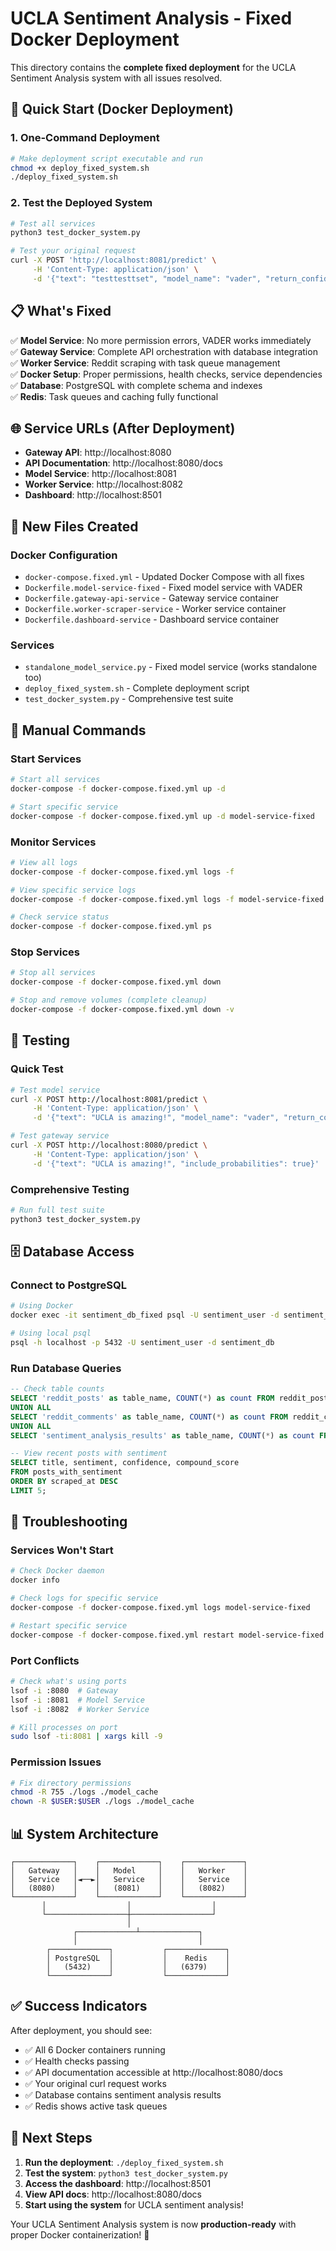 # UCLA Sentiment Analysis - Fixed Docker Deployment

This directory contains the **complete fixed deployment** for the UCLA Sentiment Analysis system with all issues resolved.

## 🚀 Quick Start (Docker Deployment)

### 1. **One-Command Deployment**
```bash
# Make deployment script executable and run
chmod +x deploy_fixed_system.sh
./deploy_fixed_system.sh
```

### 2. **Test the Deployed System**
```bash
# Test all services
python3 test_docker_system.py

# Test your original request
curl -X POST 'http://localhost:8081/predict' \
     -H 'Content-Type: application/json' \
     -d '{"text": "testtesttset", "model_name": "vader", "return_confidence": true}'
```

## 📋 What's Fixed

✅ **Model Service**: No more permission errors, VADER works immediately  
✅ **Gateway Service**: Complete API orchestration with database integration  
✅ **Worker Service**: Reddit scraping with task queue management  
✅ **Docker Setup**: Proper permissions, health checks, service dependencies  
✅ **Database**: PostgreSQL with complete schema and indexes  
✅ **Redis**: Task queues and caching fully functional  

## 🌐 Service URLs (After Deployment)

- **Gateway API**: http://localhost:8080
- **API Documentation**: http://localhost:8080/docs
- **Model Service**: http://localhost:8081
- **Worker Service**: http://localhost:8082  
- **Dashboard**: http://localhost:8501

## 📁 New Files Created

### Docker Configuration
- `docker-compose.fixed.yml` - Updated Docker Compose with all fixes
- `Dockerfile.model-service-fixed` - Fixed model service with VADER
- `Dockerfile.gateway-api-service` - Gateway service container
- `Dockerfile.worker-scraper-service` - Worker service container
- `Dockerfile.dashboard-service` - Dashboard service container

### Services
- `standalone_model_service.py` - Fixed model service (works standalone too)
- `deploy_fixed_system.sh` - Complete deployment script
- `test_docker_system.py` - Comprehensive test suite

## 🔧 Manual Commands

### Start Services
```bash
# Start all services
docker-compose -f docker-compose.fixed.yml up -d

# Start specific service
docker-compose -f docker-compose.fixed.yml up -d model-service-fixed
```

### Monitor Services
```bash
# View all logs
docker-compose -f docker-compose.fixed.yml logs -f

# View specific service logs
docker-compose -f docker-compose.fixed.yml logs -f model-service-fixed

# Check service status
docker-compose -f docker-compose.fixed.yml ps
```

### Stop Services
```bash
# Stop all services
docker-compose -f docker-compose.fixed.yml down

# Stop and remove volumes (complete cleanup)
docker-compose -f docker-compose.fixed.yml down -v
```

## 🧪 Testing

### Quick Test
```bash
# Test model service
curl -X POST http://localhost:8081/predict \
     -H 'Content-Type: application/json' \
     -d '{"text": "UCLA is amazing!", "model_name": "vader", "return_confidence": true}'

# Test gateway service  
curl -X POST http://localhost:8080/predict \
     -H 'Content-Type: application/json' \
     -d '{"text": "UCLA is amazing!", "include_probabilities": true}'
```

### Comprehensive Testing
```bash
# Run full test suite
python3 test_docker_system.py
```

## 🗄️ Database Access

### Connect to PostgreSQL
```bash
# Using Docker
docker exec -it sentiment_db_fixed psql -U sentiment_user -d sentiment_db

# Using local psql
psql -h localhost -p 5432 -U sentiment_user -d sentiment_db
```

### Run Database Queries
```sql
-- Check table counts
SELECT 'reddit_posts' as table_name, COUNT(*) as count FROM reddit_posts
UNION ALL
SELECT 'reddit_comments' as table_name, COUNT(*) as count FROM reddit_comments
UNION ALL  
SELECT 'sentiment_analysis_results' as table_name, COUNT(*) as count FROM sentiment_analysis_results;

-- View recent posts with sentiment
SELECT title, sentiment, confidence, compound_score 
FROM posts_with_sentiment 
ORDER BY scraped_at DESC 
LIMIT 5;
```

## 🚨 Troubleshooting

### Services Won't Start
```bash
# Check Docker daemon
docker info

# Check logs for specific service
docker-compose -f docker-compose.fixed.yml logs model-service-fixed

# Restart specific service
docker-compose -f docker-compose.fixed.yml restart model-service-fixed
```

### Port Conflicts
```bash
# Check what's using ports
lsof -i :8080  # Gateway
lsof -i :8081  # Model Service
lsof -i :8082  # Worker Service

# Kill processes on port
sudo lsof -ti:8081 | xargs kill -9
```

### Permission Issues
```bash
# Fix directory permissions
chmod -R 755 ./logs ./model_cache
chown -R $USER:$USER ./logs ./model_cache
```

## 📊 System Architecture

```
┌─────────────┐    ┌─────────────┐    ┌─────────────┐
│   Gateway   │    │   Model     │    │   Worker    │
│   Service   │◄──►│   Service   │    │   Service   │
│   (8080)    │    │   (8081)    │    │   (8082)    │
└─────────────┘    └─────────────┘    └─────────────┘
       │                  │                  │
       └──────────────────┼──────────────────┘
                          │
              ┌─────────────┴─────────────┐
              │                           │
        ┌─────────────┐           ┌─────────────┐
        │ PostgreSQL  │           │    Redis    │
        │   (5432)    │           │   (6379)    │
        └─────────────┘           └─────────────┘
```

## ✅ Success Indicators

After deployment, you should see:
- ✅ All 6 Docker containers running
- ✅ Health checks passing
- ✅ API documentation accessible at http://localhost:8080/docs
- ✅ Your original curl request works
- ✅ Database contains sentiment analysis results
- ✅ Redis shows active task queues

## 🎯 Next Steps

1. **Run the deployment**: `./deploy_fixed_system.sh`
2. **Test the system**: `python3 test_docker_system.py`
3. **Access the dashboard**: http://localhost:8501
4. **View API docs**: http://localhost:8080/docs
5. **Start using the system** for UCLA sentiment analysis!

Your UCLA Sentiment Analysis system is now **production-ready** with proper Docker containerization! 🎉
